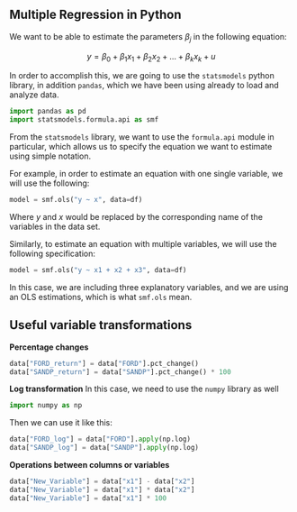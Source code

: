 ## Multiple Regression in Python

We want to be able to estimate the parameters $\beta_j$ in the following equation:

$$ y = \beta_0 + \beta_1 x_1 + \beta_2 x_2 + \dots + \beta_k x_k + u $$

In order to accomplish this, we are going to use the `statsmodels` python library, in addition `pandas`, which we have been using already to load and analyze data.

```python
import pandas as pd
import statsmodels.formula.api as smf
```

From the `statsmodels` library, we want to use the `formula.api` module in particular, which allows us to specify the equation we want to estimate using simple notation.

For example, in order to estimate an equation with one single variable, we will use the following:

```python
model = smf.ols("y ~ x", data=df)
```

Where $y$ and $x$ would be replaced by the corresponding name of the variables in the data set.

Similarly, to estimate an equation with multiple variables, we will use the following specification:

```python
model = smf.ols("y ~ x1 + x2 + x3", data=df)
```

In this case, we are including three explanatory variables, and we are using an OLS estimations, which is what `smf.ols` mean.

## Useful variable transformations

**Percentage changes**

```python
data["FORD_return"] = data["FORD"].pct_change()
data["SANDP_return"] = data["SANDP"].pct_change() * 100
```

**Log transformation**
In this case, we need to use the `numpy` library as well

```python
import numpy as np
```

Then we can use it like this:

```python
data["FORD_log"] = data["FORD"].apply(np.log)
data["SANDP_log"] = data["SANDP"].apply(np.log)
```


**Operations between columns or variables**

```python
data["New_Variable"] = data["x1"] - data["x2"]
data["New_Variable"] = data["x1"] * data["x2"]
data["New_Variable"] = data["x1"] * 100
```
